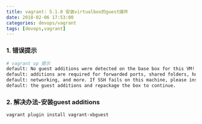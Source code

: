 ```yaml
---
title: vagrant: 5.1.0 安装virtualbox的guest插件
date: 2018-02-06 17:53:00
categories: devops/vagrant
tags: [devops,vagrant]
---
```


### 1. 错误提示
``` bash
# vagrant up 提示
default: No guest additions were detected on the base box for this VM! Guest
default: additions are required for forwarded ports, shared folders, host only
default: networking, and more. If SSH fails on this machine, please install
default: the guest additions and repackage the box to continue.
```

### 2. 解决办法-安装guest additions
``` bash
vagrant plugin install vagrant-vbguest
```
